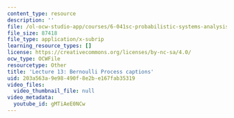 ```yaml
---
content_type: resource
description: ''
file: /ol-ocw-studio-app/courses/6-041sc-probabilistic-systems-analysis-and-applied-probability-fall-2013/gMTiAeE0NCw_captions.webvtt
file_size: 87418
file_type: application/x-subrip
learning_resource_types: []
license: https://creativecommons.org/licenses/by-nc-sa/4.0/
ocw_type: OCWFile
resourcetype: Other
title: 'Lecture 13: Bernoulli Process captions'
uid: 203a563a-9e98-490f-8e2b-e167fab35319
video_files:
  video_thumbnail_file: null
video_metadata:
  youtube_id: gMTiAeE0NCw
---
```


